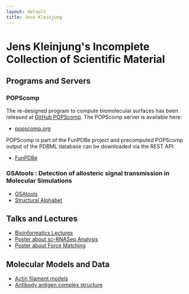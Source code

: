 ```yaml
---
layout: default
title: Jens Kleinjung 
---
```


# Jens Kleinjung's Incomplete Collection of Scientific Material

## Programs and Servers
### POPScomp
The re-designed program to compute biomolecular surfaces has been released at
[GitHub POPScomp](https://github.com/Fraternalilab/POPScomp).
The POPScomp server is available here:
* [popscomp.org](http://popscomp.org:3838)

POPScomp is part of the FunPDBe project and precomputed POPScomp output of the PDBML database
can be downloaded via the REST API:
* [FunPDBe](https://www.ebi.ac.uk/pdbe/funpdbe/)

### GSAtools : Detection of allosteric signal transmission in Molecular Simulations 
* [GSAtools](https://github.com/jkleinj/GSAtools)
* [Structural Alphabet](https://github.com/jkleinj/M32K25)

## Talks and Lectures
* [Bioinformatics Lectures](https://github.com/jkleinj/Bioinformatics_lectures)
* [Poster about sc-RNASeq Analysis](https://github.com/jkleinj/Latex_poster_ISMB_2017_Prague)
* [Poster about Force Matching](https://github.com/jkleinj/Latex_poster_ISMB_2016_Orlando)

## Molecular Models and Data
* [Actin filament models](https://github.com/jkleinj/AFMmodels)
* [Antibody antigen complex structure](http://www.rcsb.org/pdb/explore/explore.do?structureId=1f3r)
